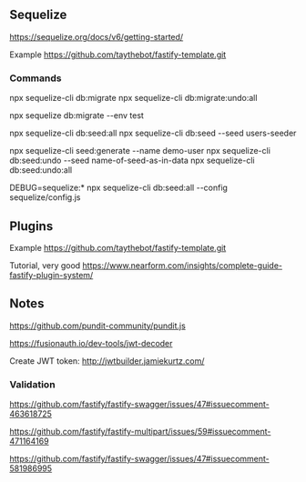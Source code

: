 ## Sequelize

https://sequelize.org/docs/v6/getting-started/

Example
https://github.com/taythebot/fastify-template.git

### Commands

npx sequelize-cli db:migrate
npx sequelize-cli db:migrate:undo:all

npx sequelize db:migrate --env test

npx sequelize-cli db:seed:all
npx sequelize-cli db:seed --seed users-seeder

npx sequelize-cli seed:generate --name demo-user
npx sequelize-cli db:seed:undo --seed name-of-seed-as-in-data
npx sequelize-cli db:seed:undo:all

 DEBUG=sequelize:* npx sequelize-cli db:seed:all --config sequelize/config.js

## Plugins

Example
https://github.com/taythebot/fastify-template.git

Tutorial, very good
https://www.nearform.com/insights/complete-guide-fastify-plugin-system/


## Notes

https://github.com/pundit-community/pundit.js

https://fusionauth.io/dev-tools/jwt-decoder


Create JWT token:
http://jwtbuilder.jamiekurtz.com/


### Validation
https://github.com/fastify/fastify-swagger/issues/47#issuecomment-463618725

https://github.com/fastify/fastify-multipart/issues/59#issuecomment-471164169

https://github.com/fastify/fastify-swagger/issues/47#issuecomment-581986995

